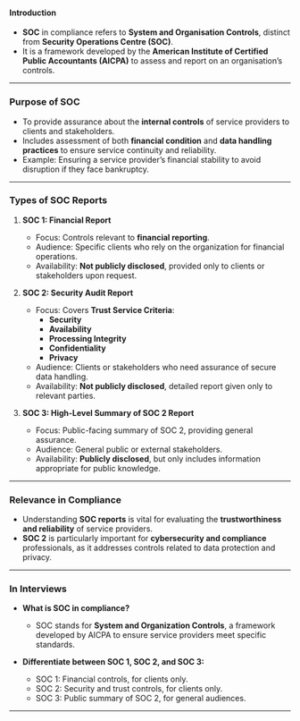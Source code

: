 #### **Introduction**

- **SOC** in compliance refers to **System and Organisation Controls**, distinct from **Security Operations Centre (SOC)**.
- It is a framework developed by the **American Institute of Certified Public Accountants (AICPA)** to assess and report on an organisation’s controls.

---

### **Purpose of SOC**

- To provide assurance about the **internal controls** of service providers to clients and stakeholders.
- Includes assessment of both **financial condition** and **data handling practices** to ensure service continuity and reliability.
- Example: Ensuring a service provider’s financial stability to avoid disruption if they face bankruptcy.

---

### **Types of SOC Reports**

1. **SOC 1: Financial Report**
    
    - Focus: Controls relevant to **financial reporting**.
    - Audience: Specific clients who rely on the organization for financial operations.
    - Availability: **Not publicly disclosed**, provided only to clients or stakeholders upon request.
2. **SOC 2: Security Audit Report**
    
    - Focus: Covers **Trust Service Criteria**:
        - **Security**
        - **Availability**
        - **Processing Integrity**
        - **Confidentiality**
        - **Privacy**
    - Audience: Clients or stakeholders who need assurance of secure data handling.
    - Availability: **Not publicly disclosed**, detailed report given only to relevant parties.
3. **SOC 3: High-Level Summary of SOC 2 Report**
    
    - Focus: Public-facing summary of SOC 2, providing general assurance.
    - Audience: General public or external stakeholders.
    - Availability: **Publicly disclosed**, but only includes information appropriate for public knowledge.

---

### **Relevance in Compliance**

- Understanding **SOC reports** is vital for evaluating the **trustworthiness and reliability** of service providers.
- **SOC 2** is particularly important for **cybersecurity and compliance** professionals, as it addresses controls related to data protection and privacy.

---

### **In Interviews**

- **What is SOC in compliance?**
    
    - SOC stands for **System and Organization Controls**, a framework developed by AICPA to ensure service providers meet specific standards.
- **Differentiate between SOC 1, SOC 2, and SOC 3:**
    
    - SOC 1: Financial controls, for clients only.
    - SOC 2: Security and trust controls, for clients only.
    - SOC 3: Public summary of SOC 2, for general audiences.

---
